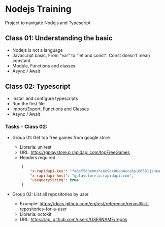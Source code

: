 Nodejs Training
===

Project to navigate Nodejs and Typescript

## Class 01: Understanding the basic

- Nodejs is not a language
- Javascript basic, From "var" to "let and const". Const doesn't mean constant.
- Module, Functions and classes
- Async / Await

## Class 02: Typescript

- Install and configure typescripts
- Run the first file
- Import/Export, Functions and Classes
- Async / Await

### Tasks - Class 02:
 - Group 01: Get top free games from google store
    - Libreria: unirest
    - URL: https://gplaystore.p.rapidapi.com/topFreeGames
    - Headers required:
    ```json
        {
            "x-rapidapi-key": "fa6ef5d0e0mshe6e9ee80eb4cca6p186581jsnea2acdc9ddc4",
            "x-rapidapi-host": "gplaystore.p.rapidapi.com",
            "useQueryString": true
        }
    ```

 - Group 02: List all repositories by user
    - Example: https://docs.github.com/en/rest/reference/repos#list-repositories-for-a-user
    - Libreria: octokit
    - URL: https://api.github.com/users/USERNAME/repos